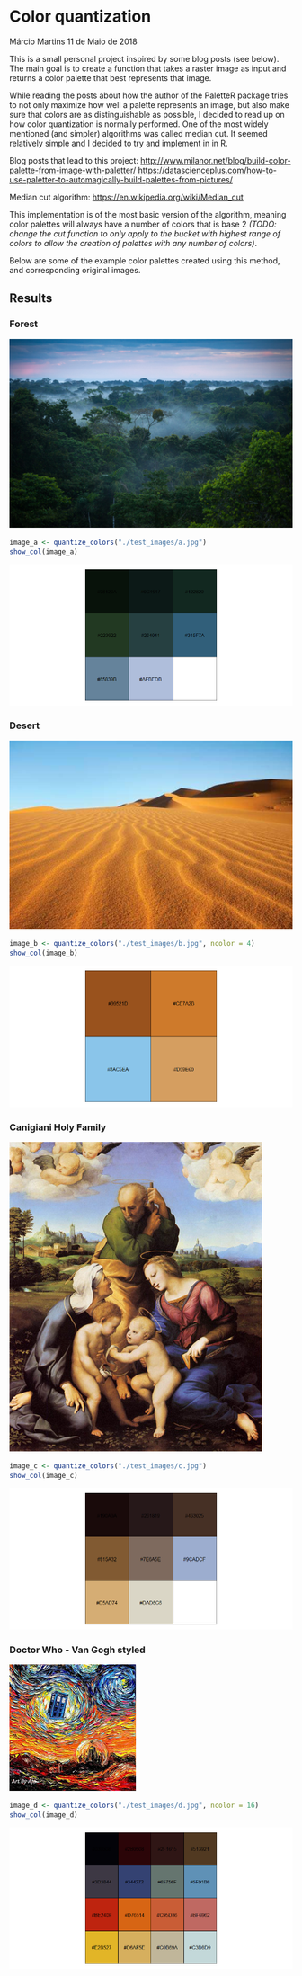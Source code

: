 Color quantization
================
Márcio Martins
11 de Maio de 2018

This is a small personal project inspired by some blog posts (see below). The main goal is to create a function that takes a raster image as input and returns a color palette that best represents that image.

While reading the posts about how the author of the PaletteR package tries to not only maximize how well a palette represents an image, but also make sure that colors are as distinguishable as possible, I decided to read up on how color quantization is normally performed. One of the most widely mentioned (and simpler) algorithms was called median cut. It seemed relatively simple and I decided to try and implement in in R.

Blog posts that lead to this project: <http://www.milanor.net/blog/build-color-palette-from-image-with-paletter/> <https://datascienceplus.com/how-to-use-paletter-to-automagically-build-palettes-from-pictures/>

Median cut algorithm: <https://en.wikipedia.org/wiki/Median_cut>

This implementation is of the most basic version of the algorithm, meaning color palettes will always have a number of colors that is base 2 *(TODO: change the cut function to only apply to the bucket with highest range of colors to allow the creation of palettes with any number of colors)*.

Below are some of the example color palettes created using this method, and corresponding original images.

Results
-------

### Forest

![](test_images/a.jpg)

``` r
image_a <- quantize_colors("./test_images/a.jpg")
show_col(image_a)
```

![](README_files/figure-markdown_github/unnamed-chunk-1-1.png)

### Desert

![](test_images/b.jpg)

``` r
image_b <- quantize_colors("./test_images/b.jpg", ncolor = 4)
show_col(image_b)
```

![](README_files/figure-markdown_github/unnamed-chunk-2-1.png)

### Canigiani Holy Family

![](test_images/c.jpg)

``` r
image_c <- quantize_colors("./test_images/c.jpg")
show_col(image_c)
```

![](README_files/figure-markdown_github/unnamed-chunk-3-1.png)

### Doctor Who - Van Gogh styled

![](test_images/d.jpg)

``` r
image_d <- quantize_colors("./test_images/d.jpg", ncolor = 16)
show_col(image_d)
```

![](README_files/figure-markdown_github/unnamed-chunk-4-1.png)

